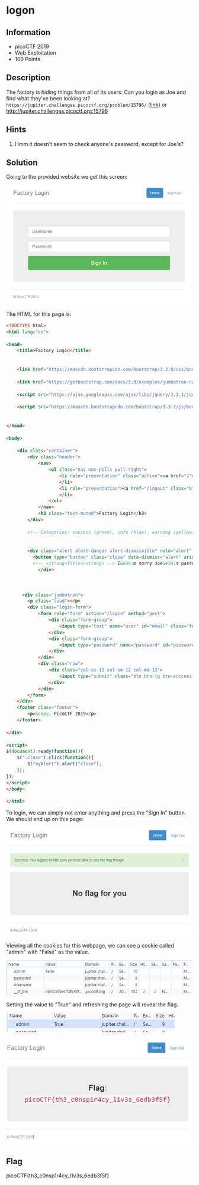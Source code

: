 # logon

## Information

- picoCTF 2019
- Web Exploitation
- 100 Points

## Description

The factory is hiding things from all of its users. Can you login as Joe and find what they've been looking at? `https://jupiter.challenges.picoctf.org/problem/15796/` ([link](https://jupiter.challenges.picoctf.org/problem/15796/)) or http://jupiter.challenges.picoctf.org:15796

## Hints

1. Hmm it doesn't seem to check anyone's password, except for Joe's?

## Solution

Going to the provided website we get this screen:

![Factory Login Web Page](images/landing.PNG)

The HTML for this page is:

```HTML
<!DOCTYPE html>
<html lang="en">

<head>
    <title>Factory Login</title>


    <link href="https://maxcdn.bootstrapcdn.com/bootstrap/3.2.0/css/bootstrap.min.css" rel="stylesheet">

    <link href="https://getbootstrap.com/docs/3.3/examples/jumbotron-narrow/jumbotron-narrow.css" rel="stylesheet">

    <script src="https://ajax.googleapis.com/ajax/libs/jquery/3.3.1/jquery.min.js"></script>

    <script src="https://maxcdn.bootstrapcdn.com/bootstrap/3.3.7/js/bootstrap.min.js"></script>


</head>

<body>

    <div class="container">
        <div class="header">
            <nav>
                <ul class="nav nav-pills pull-right">
                    <li role="presentation" class="active"><a href="/">Home</a>
                    </li>
                    <li role="presentation"><a href="/logout" class="btn btn-link pull-right">Sign Out</a>
                    </li>
                </ul>
            </nav>
            <h3 class="text-muted">Factory Login</h3>
        </div>

        <!-- Categories: success (green), info (blue), warning (yellow), danger (red) -->


        <div class="alert alert-danger alert-dismissible" role="alert" id="myAlert">
          <button type="button" class="close" data-dismiss="alert" aria-label="Close"><span aria-hidden="true">&times;</span></button>
          <!-- <strong>Title</strong> --> I&#39;m sorry Joe&#39;s password is super secure. You&#39;re not getting in that way.
            </div>



      <div class="jumbotron">
        <p class="lead"></p>
        <div class="login-form">
            <form role="form" action="/login" method="post">
                <div class="form-group">
                    <input type="text" name="user" id="email" class="form-control input-lg" placeholder="Username">
                </div>
                <div class="form-group">
                    <input type="password" name="password" id="password" class="form-control input-lg" placeholder="Password">
                </div>
            </div>
            <div class="row">
                <div class="col-xs-12 col-sm-12 col-md-12">
                    <input type="submit" class="btn btn-lg btn-success btn-block" value="Sign In">
                </div>
            </div>
        </form>
    </div>
    <footer class="footer">
        <p>&copy; PicoCTF 2019</p>
    </footer>

</div>

<script>
$(document).ready(function(){
    $(".close").click(function(){
        $("myAlert").alert("close");
    });
});
</script>
</body>

</html>
```

To login, we can simply not enter anything and press the "Sign In" button. We should end up on this page:

![Signed In Page](images/signed-in.PNG)

Viewing all the cookies for this webpage, we can see a cookie called "admin" with "False" as the value.

![Cookies](images/cookies.PNG)

Setting the value to "True" and refreshing the page will reveal the flag.

![Admin set to "True"](images/admin-true.PNG)

![Flag](images/flag.PNG)

## Flag

picoCTF{th3_c0nsp1r4cy_l1v3s_6edb3f5f}
